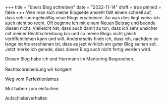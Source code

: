 +++
title = "übers Blog schreiben"
date = "2022-11-14"
draft = true
pinned = false
+++
Wen man sich meine Blogseite ansieht fällt einem schnell auf, dass sehr unregelmäßig neue Blogs erscheinen. An was dies liegt weiss ich auch nicht so recht. Oft beginne ich mit einem Neuen Beitrag und beende diesen nicht. Vielleicht hat, dass auch damit zu tun, dass ich sehr unsicher mit meiner Rechtschreibung bin und so meine Blogs nicht gleich veröffentlichen kann und will. Andererseits finde ich, dass ich, nachdem so lange nichts erschienen ist, dass es jezt wirklich ein guter Blog seinen soll. Jetzt merke ich gerade, dass dieser Blog auch nicht fertig werden wird.

Diesen Blog habe ich und Herrmann im Mentoring Besprochen. \
\
Rechtschreibeibung wir korigiert

Weg vom Perfektionismus 

Mut haben zum einfachen 

Aufschiebeverhalten